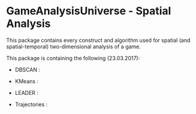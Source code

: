 # GameAnalysisUniverse - Spatial Analysis

This package contains every construct and algorithm used for spatial (and spatial-temporal) two-dimensional analysis of a game.

This package is containing the following (23.03.2017):
- DBSCAN :
- KMeans :
- LEADER :

- Trajectories : 
